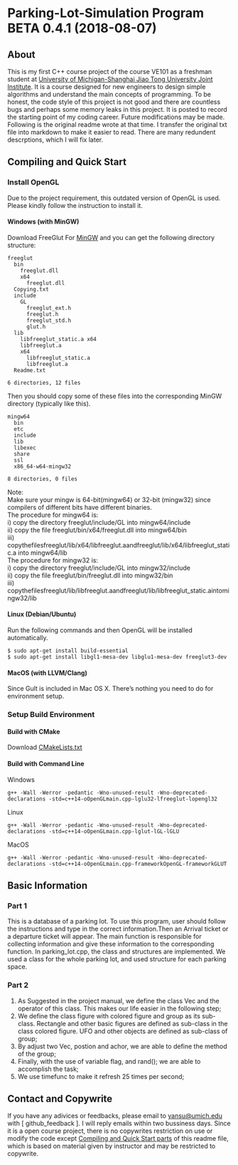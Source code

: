 # Parking-Lot-Simulation Program  BETA 0.4.1  (2018-08-07) 

## About
This is my first C++ course project of the course VE101 as a freshman student at [University of Michigan-Shanghai Jiao Tong University Joint Institute](http://umji.sjtu.edu.cn/). It is a course designed for new engineers to design simple algorithms and understand the main concepts of programming. To be honest, the code style of this project is not good and there are countless bugs and perhaps some memory leaks in this project. It is posted to record the starting point of my coding career. Future modifications may be made. Following is the original readme wrote at that time. I transfer the original txt file into markdown to make it easier to read. There are many redundent descrptions, which I will fix later.

## Compiling and Quick Start
### Install OpenGL
Due to the project requirement, this outdated version of OpenGL is used. Please kindly follow the instruction to install it.
#### Windows (with MinGW)
Download FreeGlut For [MinGW](https://www.transmissionzero.co.uk/files/software/development/GLUT/freeglut-MinGW.zip) and you can get the following directory structure:
```
freeglut 
  bin
    freeglut.dll 
    x64
      freeglut.dll 
  Copying.txt
  include 
    GL
      freeglut_ext.h
      freeglut.h
      freeglut_std.h
      glut.h
  lib
    libfreeglut_static.a x64
    libfreeglut.a
    x64
      libfreeglut_static.a
      libfreeglut.a
  Readme.txt

6 directories, 12 files
```
Then you should copy some of these files into the corresponding MinGW directory (typically like this).
```
mingw64
  bin
  etc
  include
  lib
  libexec
  share
  ssl
  x86_64-w64-mingw32

8 directories, 0 files
```
Note:  
Make sure your mingw is 64-bit(mingw64) or 32-bit (mingw32) since compilers of different bits have different binaries.  
The procedure for mingw64 is:  
i) copy the directory freeglut/include/GL into mingw64/include   
ii) copy the file freeglut/bin/x64/freeglut.dll into mingw64/bin  
iii) copythefilesfreeglut/lib/x64/libfreeglut.aandfreeglut/lib/x64/libfreeglut_static.a into mingw64/lib   
The procedure for mingw32 is:  
i) copy the directory freeglut/include/GL into mingw32/include  
ii) copy the file freeglut/bin/freeglut.dll into mingw32/bin   
iii) copythefilesfreeglut/lib/libfreeglut.aandfreeglut/lib/libfreeglut_static.aintomingw32/lib   
#### Linux (Debian/Ubuntu)
Run the following commands and then OpenGL will be installed automatically.
```
$ sudo apt-get install build-essential
$ sudo apt-get install libgl1-mesa-dev libglu1-mesa-dev freeglut3-dev
```
#### MacOS (with LLVM/Clang)
Since Gult is included in Mac OS X. There’s nothing you need to do for environment setup.

### Setup Build Environment
#### Build with CMake
Download [CMakeLists.txt](https://github.com/Gavin-Sun555/Parking-Lot-Simulation/blob/master/P3_part_2/CMakeLists.txt)


#### Build with Command Line 
Windows
```
g++ -Wall -Werror -pedantic -Wno-unused-result -Wno-deprecated-declarations -std=c++14-oOpenGLmain.cpp-lglu32-lfreeglut-lopengl32
```
Linux
```
g++ -Wall -Werror -pedantic -Wno-unused-result -Wno-deprecated-declarations -std=c++14-oOpenGLmain.cpp-lglut-lGL-lGLU
```
MacOS
```
g++ -Wall -Werror -pedantic -Wno-unused-result -Wno-deprecated-declarations -std=c++14-oOpenGLmain.cpp-frameworkOpenGL-frameworkGLUT
```

## Basic Information
### Part 1
This is a database of a parking lot. To use this program, user should follow the instructions and type in the correct information.Then an Arrival ticket or a departure ticket will appear.
The main function is responsible for collecting information and give these information to the corresponding function. In parking_lot.cpp, the class and structures are implemented. We used a class for the whole parking lot, and used structure for each parking space.

### Part 2
1. As Suggested in the project manual, we define the class Vec and the operator of this class. This makes our life easier in the following step;
2. We define the class figure with colored figure and group as its sub-class. Rectangle and other basic figures are defined as sub-class in the class colored figure. UFO and other objects are defined as sub-class of group;
3. By adjust two Vec, postion and achor, we are able to define the method of the group;
4. Finally, with the use of variable flag, and rand(); we are able to accomplish the task;
5. We use timefunc to make it refresh 25 times per second;

## Contact and Copywrite
If you have any adivices or feedbacks, please email to <yansu@umich.edu> with \[ github_feedback \]. I will reply emails within two bussiness days. Since it is a open course project, there is no copywrites restriction on use or modify the code except [Compiling and Quick Start parts](#compiling-and-quick-start) of this readme file, which is based on material given by instructor and may be restricted to copywrite.

